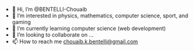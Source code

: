 - 👋 Hi, I’m @BENTELLI-Chouaib
- 👀 I’m interested in physics, mathematics, computer science, sport, and gaming
- 🌱 I’m currently learning computer science (web development)
- 💞️ I’m looking to collaborate on ...
- 📫 How to reach me chouaib.k.bentelli@gmail.com

<!---
BENTELLI-Chouaib/BENTELLI-Chouaib is a ✨ special ✨ repository because its `README.md` (this file) appears on your GitHub profile.
You can click the Preview link to take a look at your changes.
--->
